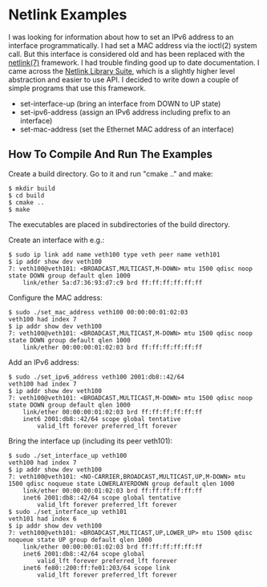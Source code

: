 # Netlink Examples
I was looking for information about how to set an IPv6 address to an interface
programmatically. I had set a MAC address via the ioctl(2) system call. But this
interface is considered old and has been replaced with the
[netlink(7)](https://www.man7.org/linux/man-pages/man7/netlink.7.html)
framework. I had trouble finding good up to date documentation. I came across
the [Netlink Library Suite](https://github.com/thom311), which is a slightly
higher level abstraction and easier to use API. I decided to write down a couple
of simple programs that use this framework.

* set-interface-up (bring an interface from DOWN to UP state)
* set-ipv6-address (assign an IPv6 address including prefix to an interface)
* set-mac-address (set the Ethernet MAC address of an interface)

## How To Compile And Run The Examples
Create a build directory. Go to it and run "cmake .." and make:

    $ mkdir build
    $ cd build
    $ cmake ..
    $ make

The executables are placed in subdirectories of the build directory.

Create an interface with e.g.:

    $ sudo ip link add name veth100 type veth peer name veth101
    $ ip addr show dev veth100
    7: veth100@veth101: <BROADCAST,MULTICAST,M-DOWN> mtu 1500 qdisc noop state DOWN group default qlen 1000
        link/ether 5a:d7:36:93:d7:c9 brd ff:ff:ff:ff:ff:ff

Configure the MAC address:

    $ sudo ./set_mac_address veth100 00:00:00:01:02:03
    veth100 had index 7
    $ ip addr show dev veth100
    7: veth100@veth101: <BROADCAST,MULTICAST,M-DOWN> mtu 1500 qdisc noop state DOWN group default qlen 1000
        link/ether 00:00:00:01:02:03 brd ff:ff:ff:ff:ff:ff

Add an IPv6 address:

    $ sudo ./set_ipv6_address veth100 2001:db8::42/64
    veth100 had index 7
    $ ip addr show dev veth100
    7: veth100@veth101: <BROADCAST,MULTICAST,M-DOWN> mtu 1500 qdisc noop state DOWN group default qlen 1000
        link/ether 00:00:00:01:02:03 brd ff:ff:ff:ff:ff:ff
        inet6 2001:db8::42/64 scope global tentative 
            valid_lft forever preferred_lft forever
            
Bring the interface up (including its peer veth101):

    $ sudo ./set_interface_up veth100
    veth100 had index 7
    $ ip addr show dev veth100
    7: veth100@veth101: <NO-CARRIER,BROADCAST,MULTICAST,UP,M-DOWN> mtu 1500 qdisc noqueue state LOWERLAYERDOWN group default qlen 1000
        link/ether 00:00:00:01:02:03 brd ff:ff:ff:ff:ff:ff
        inet6 2001:db8::42/64 scope global tentative 
            valid_lft forever preferred_lft forever
    $ sudo ./set_interface_up veth101
    veth101 had index 6
    $ ip addr show dev veth100
    7: veth100@veth101: <BROADCAST,MULTICAST,UP,LOWER_UP> mtu 1500 qdisc noqueue state UP group default qlen 1000
        link/ether 00:00:00:01:02:03 brd ff:ff:ff:ff:ff:ff
        inet6 2001:db8::42/64 scope global 
            valid_lft forever preferred_lft forever
        inet6 fe80::200:ff:fe01:203/64 scope link 
            valid_lft forever preferred_lft forever
